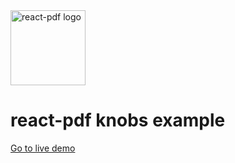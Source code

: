 <img src="https://github.com/react-pdf/site/blob/master/src/static/images/logo.png" alt="react-pdf logo" width="120px" />

# react-pdf knobs example

[Go to live demo](http://react-pdf.diegomura.com/repl?example=knobs)
